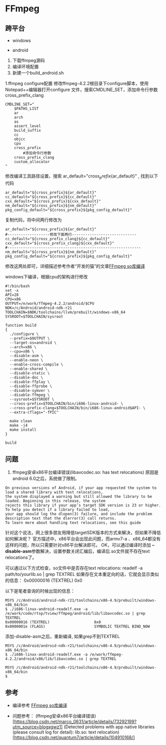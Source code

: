 # FFmpeg

## 跨平台

- windows


- android

1. 下载ffmpeg源码
2. 编译环境配置
3. 新建一个build_android.sh

1.ffmpeg configure配置
修改ffmpeg-4.2.2根目录下configure脚本，使用Notepad++编辑器打开configure 文件，搜索CMDLINE_SET，添加命令行参数cross_prefix_clang

```
CMDLINE_SET="
    $PATHS_LIST
    ar
    arch
    as
    assert_level
    build_suffix
    cc
    objcc
    cpu
    cross_prefix
        #添加命令行参数
    cross_prefix_clang
    custom_allocator
"
```

修改编译工具路径设置，搜索 ar_default="${cross_prefix}${ar_default}" , 找到以下代码

```
ar_default="${cross_prefix}${ar_default}"
cc_default="${cross_prefix}${cc_default}"
cxx_default="${cross_prefix}${cxx_default}"
nm_default="${cross_prefix}${nm_default}"
pkg_config_default="${cross_prefix}${pkg_config_default}"
```
复制代码，将中间两行修改为
```
ar_default="${cross_prefix}${ar_default}"
#-------------------修改下面两行-----------------------------
cc_default="${cross_prefix_clang}${cc_default}"
cxx_default="${cross_prefix_clang}${cxx_default}"
#------------------------------------------------------------
nm_default="${cross_prefix}${nm_default}"
pkg_config_default="${cross_prefix}${pkg_config_default}"
```

修改这两处即可，详细描述参考作者“开发的猫”的文章[FFmpeg so库编译](https://juejin.im/post/5e130df55188253a8b42ebac)

windows下编译，根据cpu的架构进行修改

```
#!/bin/bash
set -x
API=28
CPU=x86
OUTPUT=/e/work/ffmpeg-4.2.2/android/$CPU
NDK=/c/Android/android-ndk-r21
TOOLCHAIN=$NDK/toolchains/llvm/prebuilt/windows-x86_64
SYSROOT=$TOOLCHAIN/sysroot

function build
{
  ./configure \
  --prefix=$OUTPUT \
  --target-os=android \
  --arch=x86 \
  --cpu=x86 \
  --disable-asm \
  --enable-neon \
  --enable-cross-compile \
  --enable-shared \
  --disable-static \
  --disable-doc \
  --disable-ffplay \
  --disable-ffprobe \
  --disable-symver \
  --disable-ffmpeg \
  --sysroot=$SYSROOT \
  --cross-prefix=$TOOLCHAIN/bin/i686-linux-android- \
  --cross-prefix-clang=$TOOLCHAIN/bin/i686-linux-android$API- \
  --extra-cflags="-fPIC"

  make clean
  make -j4
  make install
}

build
```

## 问题

1. ffmpeg安卓x86平台编译错误(libavcodec.so: has text relocations)
原因是android 6.0之后，系统做了限制。
```
On previous versions of Android, if your app requested the system to load a shared library with text relocations,
the system displayed a warning but still allowed the library to be loaded. Beginning in this release, the system
rejects this library if your app’s target SDK version is 23 or higher. To help you detect if a library failed to load,
your app should log the dlopen(3) failure, and include the problem description text that the dlerror(3) call returns.
To learn more about handling text relocations, see this guide
```
针对这个说法，网上很多朋友用降低targetSDK版本的方式来解决，但如果不降低如何解决呢？
官方描述中，x86平台会出现此问题，而armv7-a 、x86_64都没有这样的问题，所以只需要针对x86平台解决即可。
OK，可以通过编译时添加 **–disable-asm**参数解决，设置参数关闭汇编后，编译后.so文件就不存在text relocations了。

可以通过以下方式检查，so文件中是否存在text relocations:
readelf -a path/to/yourlib.so | grep TEXTREL
如果存在文本重定向的话，它就会显示类似的信息：
0x00000016 (TEXTREL)                    0x0

以下是笔者查询的时候出现的信息：
```
MSYS /c/Android/android-ndk-r21/toolchains/x86-4.9/prebuilt/windows-x86_64/bin
$ ./i686-linux-android-readelf.exe -a /e/work/code/rtsp/tview/ffmpeg/android/lib/libavcodec.so | grep TEXTREL
0x00000016 (TEXTREL)                    0x0
0x0000001e (FLAGS)                      SYMBOLIC TEXTREL BIND_NOW
```

添加-disable-asm之后，重新编译, 如果grep不到TEXTREL
```
MSYS /c/Android/android-ndk-r21/toolchains/x86-4.9/prebuilt/windows-x86_64/bin
$ ./i686-linux-android-readelf.exe -a /e/work/ffmpeg-4.2.2/android/x86/lib/libavcodec.so | grep TEXTREL

MSYS /c/Android/android-ndk-r21/toolchains/x86-4.9/prebuilt/windows-x86_64/bin
$

```

## 参考

- 编译参考
[FFmpeg so库编译](https://juejin.im/post/5e130df55188253a8b42ebac#heading-11)

- 问题参考：
(ffmpeg安卓x86平台编译错误)[https://blog.csdn.net/marco_0631/article/details/73292199?utm_source=blogxgwz1]
(Detected problems with app native libraries (please consult log for detail): lib.so: text relocation)[https://blog.csdn.net/quantum7/article/details/104910168/]
